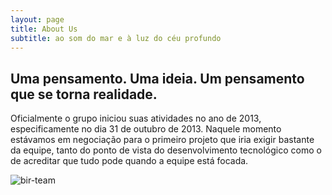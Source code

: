 ```yaml
---
layout: page
title: About Us
subtitle: ao som do mar e à luz do céu profundo
---
```

Uma pensamento. Uma ideia. Um pensamento que se torna realidade.
-
Oficialmente o grupo iniciou suas atividades no ano de 2013, especificamente no dia 31 de outubro de 2013. Naquele momento estávamos em negociação para o primeiro projeto que iria exigir bastante da equipe, tanto do ponto de vista do desenvolvimento tecnológico como o de acreditar que tudo pode quando a equipe está focada.


![bir-team](/assets/img/bir-team.png)


